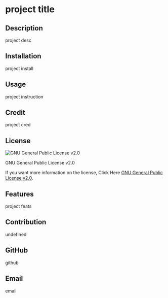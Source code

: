 
  # project title

  ## Description

  project desc

  ## Installation

  project install

  ## Usage

  project instruction

  ## Credit

  project cred

  ## License

  ![GNU General Public License v2.0](https://img.shields.io/badge/License-GPL_v2-blue.svg)

  GNU General Public License v2.0

  If you want more information on the license, Click Here [GNU General Public License v2.0](https://www.gnu.org/licenses/old-licenses/gpl-2.0.en.html).

  ## Features

  project feats

  ## Contribution

  undefined

  ## GitHub

  github

  ## Email

  email
  
  
